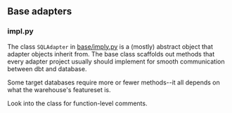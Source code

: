 
## Base adapters

### impl.py

The class `SQLAdapter` in [base/imply.py](https://github.com/dbt-labs/dbt-core/blob/main/core/dbt/adapters/base/impl.py) is a (mostly) abstract object that adapter objects inherit from. The base class scaffolds out methods that every adapter project usually should implement for smooth communication between dbt and database.

Some target databases require more or fewer methods--it all depends on what the warehouse's featureset is.

Look into the class for function-level comments.
